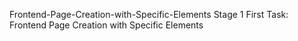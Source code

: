 Frontend-Page-Creation-with-Specific-Elements
Stage 1 
First Task: Frontend Page Creation with Specific Elements
